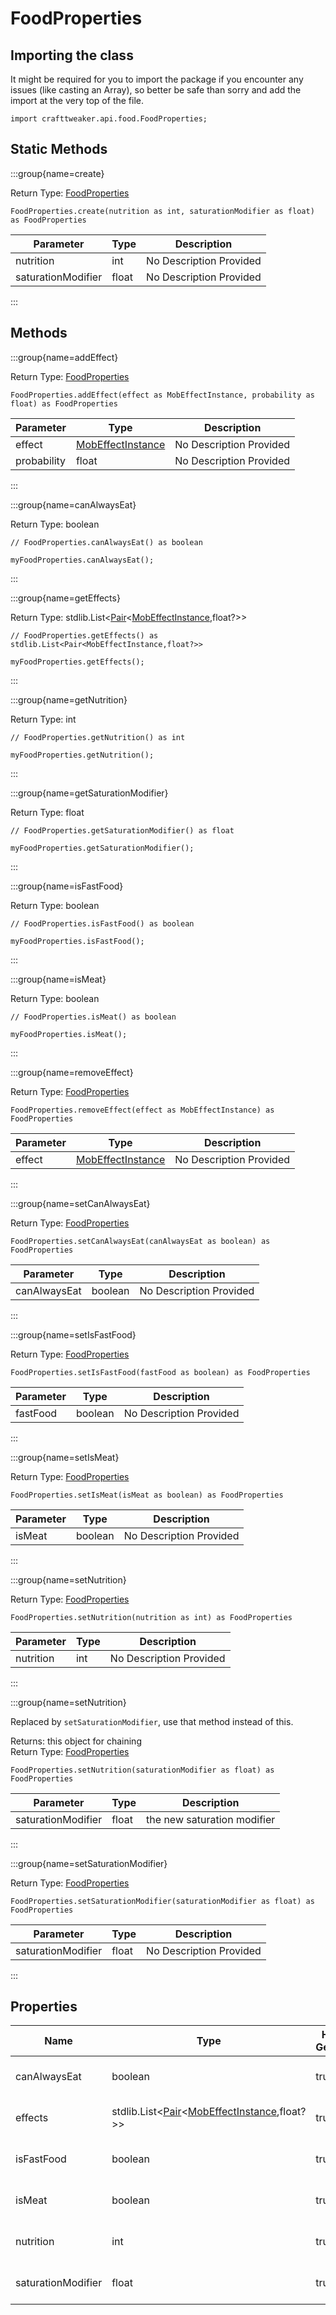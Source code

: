 # FoodProperties

## Importing the class

It might be required for you to import the package if you encounter any issues (like casting an Array), so better be safe than sorry and add the import at the very top of the file.
```zenscript
import crafttweaker.api.food.FoodProperties;
```


## Static Methods

:::group{name=create}

Return Type: [FoodProperties](/vanilla/api/food/FoodProperties)

```zenscript
FoodProperties.create(nutrition as int, saturationModifier as float) as FoodProperties
```

| Parameter | Type | Description |
|-----------|------|-------------|
| nutrition | int | No Description Provided |
| saturationModifier | float | No Description Provided |


:::

## Methods

:::group{name=addEffect}

Return Type: [FoodProperties](/vanilla/api/food/FoodProperties)

```zenscript
FoodProperties.addEffect(effect as MobEffectInstance, probability as float) as FoodProperties
```

| Parameter | Type | Description |
|-----------|------|-------------|
| effect | [MobEffectInstance](/vanilla/api/entity/effect/MobEffectInstance) | No Description Provided |
| probability | float | No Description Provided |


:::

:::group{name=canAlwaysEat}

Return Type: boolean

```zenscript
// FoodProperties.canAlwaysEat() as boolean

myFoodProperties.canAlwaysEat();
```

:::

:::group{name=getEffects}

Return Type: stdlib.List&lt;[Pair](/vanilla/api/util/Pair)&lt;[MobEffectInstance](/vanilla/api/entity/effect/MobEffectInstance),float?&gt;&gt;

```zenscript
// FoodProperties.getEffects() as stdlib.List<Pair<MobEffectInstance,float?>>

myFoodProperties.getEffects();
```

:::

:::group{name=getNutrition}

Return Type: int

```zenscript
// FoodProperties.getNutrition() as int

myFoodProperties.getNutrition();
```

:::

:::group{name=getSaturationModifier}

Return Type: float

```zenscript
// FoodProperties.getSaturationModifier() as float

myFoodProperties.getSaturationModifier();
```

:::

:::group{name=isFastFood}

Return Type: boolean

```zenscript
// FoodProperties.isFastFood() as boolean

myFoodProperties.isFastFood();
```

:::

:::group{name=isMeat}

Return Type: boolean

```zenscript
// FoodProperties.isMeat() as boolean

myFoodProperties.isMeat();
```

:::

:::group{name=removeEffect}

Return Type: [FoodProperties](/vanilla/api/food/FoodProperties)

```zenscript
FoodProperties.removeEffect(effect as MobEffectInstance) as FoodProperties
```

| Parameter | Type | Description |
|-----------|------|-------------|
| effect | [MobEffectInstance](/vanilla/api/entity/effect/MobEffectInstance) | No Description Provided |


:::

:::group{name=setCanAlwaysEat}

Return Type: [FoodProperties](/vanilla/api/food/FoodProperties)

```zenscript
FoodProperties.setCanAlwaysEat(canAlwaysEat as boolean) as FoodProperties
```

| Parameter | Type | Description |
|-----------|------|-------------|
| canAlwaysEat | boolean | No Description Provided |


:::

:::group{name=setIsFastFood}

Return Type: [FoodProperties](/vanilla/api/food/FoodProperties)

```zenscript
FoodProperties.setIsFastFood(fastFood as boolean) as FoodProperties
```

| Parameter | Type | Description |
|-----------|------|-------------|
| fastFood | boolean | No Description Provided |


:::

:::group{name=setIsMeat}

Return Type: [FoodProperties](/vanilla/api/food/FoodProperties)

```zenscript
FoodProperties.setIsMeat(isMeat as boolean) as FoodProperties
```

| Parameter | Type | Description |
|-----------|------|-------------|
| isMeat | boolean | No Description Provided |


:::

:::group{name=setNutrition}

Return Type: [FoodProperties](/vanilla/api/food/FoodProperties)

```zenscript
FoodProperties.setNutrition(nutrition as int) as FoodProperties
```

| Parameter | Type | Description |
|-----------|------|-------------|
| nutrition | int | No Description Provided |


:::

:::group{name=setNutrition}

Replaced by `setSaturationModifier`, use that method instead of this.

Returns: this object for chaining  
Return Type: [FoodProperties](/vanilla/api/food/FoodProperties)

```zenscript
FoodProperties.setNutrition(saturationModifier as float) as FoodProperties
```

| Parameter | Type | Description |
|-----------|------|-------------|
| saturationModifier | float | the new saturation modifier |


:::

:::group{name=setSaturationModifier}

Return Type: [FoodProperties](/vanilla/api/food/FoodProperties)

```zenscript
FoodProperties.setSaturationModifier(saturationModifier as float) as FoodProperties
```

| Parameter | Type | Description |
|-----------|------|-------------|
| saturationModifier | float | No Description Provided |


:::


## Properties

| Name | Type | Has Getter | Has Setter | Description |
|------|------|------------|------------|-------------|
| canAlwaysEat | boolean | true | true | No Description Provided |
| effects | stdlib.List&lt;[Pair](/vanilla/api/util/Pair)&lt;[MobEffectInstance](/vanilla/api/entity/effect/MobEffectInstance),float?&gt;&gt; | true | false | No Description Provided |
| isFastFood | boolean | true | true | No Description Provided |
| isMeat | boolean | true | true | No Description Provided |
| nutrition | int | true | true | No Description Provided |
| saturationModifier | float | true | true | No Description Provided |

